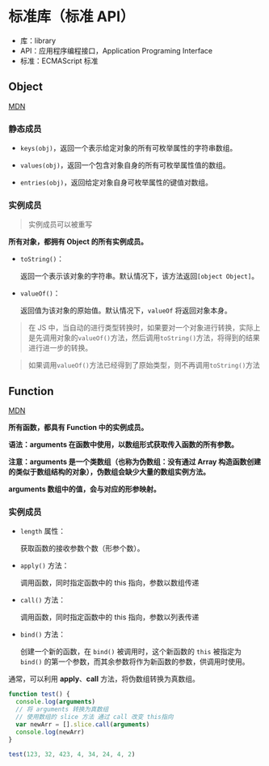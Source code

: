 # 标准库（标准 API）

- 库：library
- API：应用程序编程接口，Application Programing Interface
- 标准：ECMAScript 标准

## Object 

[MDN](https://developer.mozilla.org/zh-CN/docs/Web/JavaScript/Reference/Global_Objects/Object)

### 静态成员

- `keys(obj)`，返回一个表示给定对象的所有可枚举属性的字符串数组。

- `values(obj)`，返回一个包含对象自身的所有可枚举属性值的数组。

- `entries(obj)`，返回给定对象自身可枚举属性的键值对数组。

### 实例成员

> 实例成员可以被重写

**所有对象，都拥有 Object 的所有实例成员。**

- `toString()`：

  返回一个表示该对象的字符串。默认情况下，该方法返回`[object Object]`。

- `valueOf()`：

  返回值为该对象的原始值。默认情况下，`valueOf` 将返回对象本身。

> 在 JS 中，当自动的进行类型转换时，如果要对一个对象进行转换，实际上是先调用对象的`valueOf()`方法，然后调用`toString()`方法，将得到的结果进行进一步的转换。

> 如果调用`valueOf()`方法已经得到了原始类型，则不再调用`toString()`方法

## Function 

[MDN](https://developer.mozilla.org/zh-CN/docs/Web/JavaScript/Reference/Global_Objects/Function)

**所有函数，都具有 Function 中的实例成员。**

**语法：arguments 在函数中使用，以数组形式获取传入函数的所有参数。**

**注意：arguments 是一个类数组（也称为伪数组：没有通过 Array 构造函数创建的类似于数组结构的对象），伪数组会缺少大量的数组实例方法。**

**arguments 数组中的值，会与对应的形参映射。**

### 实例成员

- `length` 属性：

  获取函数的接收参数个数（形参个数）。

- `apply()` 方法：

  调用函数，同时指定函数中的 this 指向，参数以数组传递

- `call()` 方法：

  调用函数，同时指定函数中的 this 指向，参数以列表传递

- `bind()` 方法：

  创建一个新的函数，在 `bind()` 被调用时，这个新函数的 `this` 被指定为 `bind()` 的第一个参数，而其余参数将作为新函数的参数，供调用时使用。

通常，可以利用 **apply**、**call** 方法，将伪数组转换为真数组。

```js
function test() {
  console.log(arguments)
  // 将 arguments 转换为真数组
  // 使用数组的 slice 方法 通过 call 改变 this指向
  var newArr = [].slice.call(arguments)
  console.log(newArr)
}

test(123, 32, 423, 4, 34, 24, 4, 2)
```
